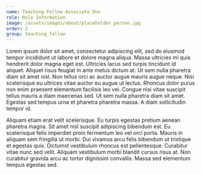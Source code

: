 ```yaml
---
name: Teaching Fellow Associate One
role: Role Information
image: /assets/images/about/placeholder_person.jpg
order: 2
group: teaching_fellow
---
```


Lorem ipsum dolor sit amet, consectetur adipiscing elit, sed do eiusmod tempor incididunt ut labore et dolore magna aliqua. Massa ultricies mi quis hendrerit dolor magna eget est. Ultricies lacus sed turpis tincidunt id aliquet. Aliquet risus feugiat in ante metus dictum at. Ut sem nulla pharetra diam sit amet nisl. Non tellus orci ac auctor augue mauris augue neque. Nisi scelerisque eu ultrices vitae auctor eu augue ut lectus. Rhoncus dolor purus non enim praesent elementum facilisis leo vel. Congue nisi vitae suscipit tellus mauris a diam maecenas sed. Ut sem nulla pharetra diam sit amet. Egestas sed tempus urna et pharetra pharetra massa. A diam sollicitudin tempor id.

Aliquam etiam erat velit scelerisque. Eu turpis egestas pretium aenean pharetra magna. Sit amet nisl suscipit adipiscing bibendum est. Eu scelerisque felis imperdiet proin fermentum leo vel orci porta. Mauris in aliquam sem fringilla ut morbi. Dui vivamus arcu felis bibendum ut tristique et egestas quis. Dictumst vestibulum rhoncus est pellentesque. Curabitur vitae nunc sed velit. Aliquam vestibulum morbi blandit cursus risus at. Non curabitur gravida arcu ac tortor dignissim convallis. Massa sed elementum tempus egestas sed.
